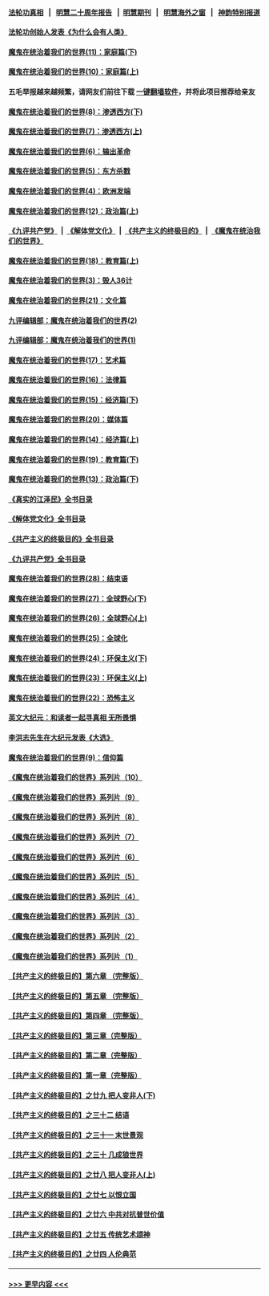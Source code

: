 #### [法轮功真相](https://github.com/gfw-breaker/truth/blob/master/README.md?t=0) &nbsp;&nbsp;|&nbsp;&nbsp; [明慧二十周年报告](https://github.com/gfw-breaker/mh-reports/blob/master/README.md?t=0) &nbsp;&nbsp;|&nbsp;&nbsp;[明慧期刊](https://github.com/gfw-breaker/mh-qikan) &nbsp;&nbsp;|&nbsp;&nbsp; [明慧海外之窗](https://github.com/gfw-breaker/mh-news/blob/master/README.md?t=0) &nbsp;&nbsp;|&nbsp;&nbsp; [神韵特别报道](https://github.com/gfw-breaker/mh-news/blob/master/shenyun.md?t=0)
#### [法轮功创始人发表《为什么会有人类》](../pages/nsc422/n13912117.md?t=02051843) 
#### [魔鬼在统治着我们的世界(11)：家庭篇(下)](../pages/nsc422/n10440961.md?t=02051843) 
#### [魔鬼在统治着我们的世界(10)：家庭篇(上)](../pages/nsc422/n10435448.md?t=02051843) 
#### 五毛举报越来越频繁，请网友们前往下载 [一键翻墙软件](https://github.com/gfw-breaker/ssr-accounts)，并将此项目推荐给亲友
#### [魔鬼在统治着我们的世界(8)：渗透西方(下)](../pages/nsc422/n10429603.md?t=02051843) 
#### [魔鬼在统治着我们的世界(7)：渗透西方(上)](../pages/nsc422/n10426013.md?t=02051843) 
#### [魔鬼在统治着我们的世界(6)：输出革命](../pages/nsc422/n10421536.md?t=02051843) 
#### [魔鬼在统治着我们的世界(5)：东方杀戮](../pages/nsc422/n10417707.md?t=02051843) 
#### [魔鬼在统治着我们的世界(4)：欧洲发端](../pages/nsc422/n10414890.md?t=02051843) 
#### [魔鬼在统治着我们的世界(12)：政治篇(上)](../pages/nsc422/n10444576.md?t=02051843) 
#### [《九评共产党》](https://github.com/begood0513/9ping.md/blob/master/README.md) &nbsp;|&nbsp; [《解体党文化》](../../../../jtdwh.md/blob/master/README.md)  &nbsp;|&nbsp; [《共产主义的终极目的》](../../../../gczydzjmd.md/blob/master/README.md) &nbsp;|&nbsp; [《魔鬼在统治我们的世界》](../../../../mgztzwmdsj.md/blob/master/README.md) 
#### [魔鬼在统治着我们的世界(18)：教育篇(上)](../pages/nsc422/n10526970.md?t=02051843) 
#### [魔鬼在统治着我们的世界(3)：毁人36计](../pages/nsc422/n10411583.md?t=02051843) 
#### [魔鬼在统治着我们的世界(21)：文化篇](../pages/nsc422/n10597706.md?t=02051843) 
#### [九评编辑部：魔鬼在统治着我们的世界(2)](../pages/nsc422/n10410036.md?t=02051843) 
#### [九评编辑部：魔鬼在统治着我们的世界(1)](../pages/nsc422/n10406825.md?t=02051843) 
#### [魔鬼在统治着我们的世界(17)：艺术篇](../pages/nsc422/n10499093.md?t=02051843) 
#### [魔鬼在统治着我们的世界(16)：法律篇](../pages/nsc422/n10485969.md?t=02051843) 
#### [魔鬼在统治着我们的世界(15)：经济篇(下)](../pages/nsc422/n10469975.md?t=02051843) 
#### [魔鬼在统治着我们的世界(20)：媒体篇](../pages/nsc422/n10586579.md?t=02051843) 
#### [魔鬼在统治着我们的世界(14)：经济篇(上)](../pages/nsc422/n10457370.md?t=02051843) 
#### [魔鬼在统治着我们的世界(19)：教育篇(下)](../pages/nsc422/n10564808.md?t=02051843) 
#### [魔鬼在统治着我们的世界(13)：政治篇(下)](../pages/nsc422/n10448270.md?t=02051843) 
#### [《真实的江泽民》全书目录](../pages/nsc422/n13721399.md?t=02051843) 
#### [《解体党文化》全书目录](../pages/nsc422/n13721157.md?t=02051843) 
#### [《共产主义的终极目的》全书目录](../pages/nsc422/n13721048.md?t=02051843) 
#### [《九评共产党》全书目录](../pages/nsc422/n13708085.md?t=02051843) 
#### [魔鬼在统治着我们的世界(28)：结束语](../pages/nsc422/n10936246.md?t=02051843) 
#### [魔鬼在统治着我们的世界(27)：全球野心(下)](../pages/nsc422/n10928319.md?t=02051843) 
#### [魔鬼在统治着我们的世界(26)：全球野心(上)](../pages/nsc422/n10900318.md?t=02051843) 
#### [魔鬼在统治着我们的世界(25)：全球化](../pages/nsc422/n10788205.md?t=02051843) 
#### [魔鬼在统治着我们的世界(24)：环保主义(下)](../pages/nsc422/n10695307.md?t=02051843) 
#### [魔鬼在统治着我们的世界(23)：环保主义(上)](../pages/nsc422/n10688613.md?t=02051843) 
#### [魔鬼在统治着我们的世界(22)：恐怖主义](../pages/nsc422/n10614727.md?t=02051843) 
#### [英文大纪元：和读者一起寻真相 无所畏惧](../pages/nsc422/n12542027.md?t=02051843) 
#### [李洪志先生在大纪元发表《大选》](../pages/nsc422/n12534746.md?t=02051843) 
#### [魔鬼在统治着我们的世界(9)：信仰篇](../pages/nsc422/n10432159.md?t=02051843) 
#### [《魔鬼在统治着我们的世界》系列片（10）](../pages/nsc422/n12292670.md?t=02051843) 
#### [《魔鬼在统治着我们的世界》系列片（9）](../pages/nsc422/n12290859.md?t=02051843) 
#### [《魔鬼在统治着我们的世界》系列片（8）](../pages/nsc422/n12287445.md?t=02051843) 
#### [《魔鬼在统治着我们的世界》系列片（7）](../pages/nsc422/n12283425.md?t=02051843) 
#### [《魔鬼在统治着我们的世界》系列片（6）](../pages/nsc422/n12282314.md?t=02051843) 
#### [《魔鬼在统治着我们的世界》系列片（5）](../pages/nsc422/n12281419.md?t=02051843) 
#### [《魔鬼在统治着我们的世界》系列片（4）](../pages/nsc422/n12274024.md?t=02051843) 
#### [《魔鬼在统治着我们的世界》系列片（3）](../pages/nsc422/n12271322.md?t=02051843) 
#### [《魔鬼在统治着我们的世界》系列片（2）](../pages/nsc422/n12269049.md?t=02051843) 
#### [《魔鬼在统治着我们的世界》系列片（1）](../pages/nsc422/n12267575.md?t=02051843) 
#### [【共产主义的终极目的】第六章 （完整版）](../pages/nsc422/n11428913.md?t=02051843) 
#### [【共产主义的终极目的】第五章 （完整版）](../pages/nsc422/n11428912.md?t=02051843) 
#### [【共产主义的终极目的】第四章 （完整版）](../pages/nsc422/n11428907.md?t=02051843) 
#### [【共产主义的终极目的】第三章（完整版）](../pages/nsc422/n11428848.md?t=02051843) 
#### [【共产主义的终极目的】第二章（完整版）](../pages/nsc422/n11428831.md?t=02051843) 
#### [【共产主义的终极目的】第一章（完整版）](../pages/nsc422/n11417651.md?t=02051843) 
#### [【共产主义的终极目的】之廿九 把人变非人(下)](../pages/nsc422/n11344140.md?t=02051843) 
#### [【共产主义的终极目的】之三十二 结语](../pages/nsc422/n11360535.md?t=02051843) 
#### [【共产主义的终极目的】之三十一 末世景观](../pages/nsc422/n11351129.md?t=02051843) 
#### [【共产主义的终极目的】之三十 几成狼世界](../pages/nsc422/n11348280.md?t=02051843) 
#### [【共产主义的终极目的】之廿八 把人变非人(上)](../pages/nsc422/n11340492.md?t=02051843) 
#### [【共产主义的终极目的】之廿七 以恨立国](../pages/nsc422/n11336944.md?t=02051843) 
#### [【共产主义的终极目的】之廿六 中共对抗普世价值](../pages/nsc422/n11324785.md?t=02051843) 
#### [【共产主义的终极目的】之廿五 传统艺术颂神](../pages/nsc422/n11296396.md?t=02051843) 
#### [【共产主义的终极目的】之廿四 人伦典范](../pages/nsc422/n11296397.md?t=02051843) 

----
#### [ >>> 更早内容 <<< ](../indexes/nsc422-earlier.md)
